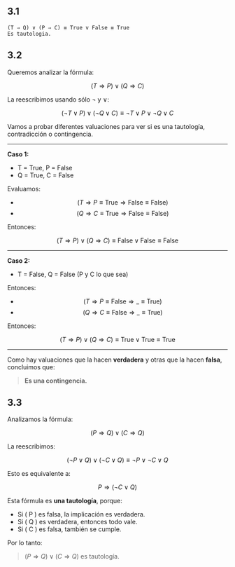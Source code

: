 ## 3.1
```
(T ⇒ Q) ∨ (P ⇒ C) ≡ True v False ≡ True
Es tautologia.
```
## 3.2
Queremos analizar la fórmula:

$$
(T \Rightarrow P) \lor (Q \Rightarrow C)
$$

La reescribimos usando sólo ¬ y ∨:

$$
(\neg T \lor P) \lor (\neg Q \lor C)
\equiv \neg T \lor P \lor \neg Q \lor C
$$

Vamos a probar diferentes valuaciones para ver si es una tautología, contradicción o contingencia.

---

**Caso 1:**

- T = True, P = False  
- Q = True, C = False

Evaluamos:

- $$( T \Rightarrow P \equiv \text{True} \Rightarrow \text{False} \equiv \text{False} )$$
- $$( Q \Rightarrow C \equiv \text{True} \Rightarrow \text{False} \equiv \text{False} )$$

Entonces:

$$
(T \Rightarrow P) \lor (Q \Rightarrow C) \equiv \text{False} \lor \text{False} \equiv \text{False}
$$

---

**Caso 2:**

- T = False, Q = False (P y C lo que sea)

Entonces:

- $$( T \Rightarrow P \equiv \text{False} \Rightarrow \_ \equiv \text{True})$$
- $$( Q \Rightarrow C \equiv \text{False} \Rightarrow \_ \equiv \text{True})$$

Entonces:

$$
(T \Rightarrow P) \lor (Q \Rightarrow C) \equiv \text{True} \lor \text{True} \equiv \text{True}
$$

---

Como hay valuaciones que la hacen **verdadera** y otras que la hacen **falsa**, concluimos que:

> **Es una contingencia.**


## 3.3
Analizamos la fórmula:

$$
(P \Rightarrow Q) \lor (C \Rightarrow Q)
$$

La reescribimos:

$$
(\neg P \lor Q) \lor (\neg C \lor Q) \equiv \neg P \lor \neg C \lor Q
$$

Esto es equivalente a:

$$
P \Rightarrow (\neg C \lor Q)
$$

Esta fórmula es **una tautología**, porque:
- Si \( P \) es falsa, la implicación es verdadera.
- Si \( Q \) es verdadera, entonces todo vale.
- Si \( C \) es falsa, también se cumple.

Por lo tanto:

>  $(P \Rightarrow Q) \lor (C \Rightarrow Q)$ es tautología.
